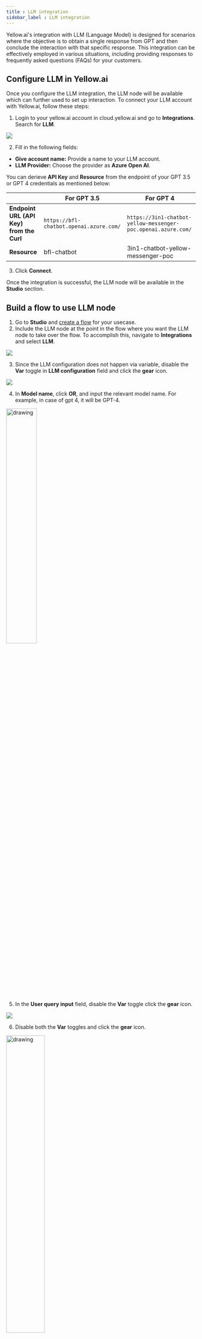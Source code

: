 ```yaml
---
title : LLM integration
sidebar_label : LLM integration
---
```


Yellow.ai's integration with LLM (Language Model) is designed for scenarios where the objective is to obtain a single response from GPT and then conclude the interaction with that specific response. This integration can be effectively employed in various situations, including providing responses to frequently asked questions (FAQs) for your customers.

## Configure LLM in Yellow.ai

Once you configure the LLM integration, the LLM node will be available which can further used to set up interaction. To connect your LLM account with Yellow.ai, follow these steps:

1. Login to your yellow.ai account in cloud.yellow.ai and go to **Integrations**. Search for **LLM**.

![](https://i.imgur.com/DWEwYVZ.png)

2. Fill in the following fields:

 * **Give account name:** Provide a name to your LLM account.
 * **LLM Provider:** Choose the provider as **Azure Open AI**.

You can derieve **API Key** and **Resource** from the endpoint of your GPT 3.5 or GPT 4 credentials as mentioned below:


|                   | **For GPT 3.5**                          | **For GPT 4**                            |
|-------------------|-----------------------------------------|-----------------------------------------|
| **Endpoint URL (API Key) from the Curl** | `https://bfl-chatbot.openai.azure.com/` | `https://3in1-chatbot-yellow-messenger-poc.openai.azure.com/` |
| **Resource**     | bfl-chatbot                             | 3in1-chatbot-yellow-messenger-poc      |


3. Click **Connect**.

Once the integration is successful, the LLM node will be available in the **Studio** section.

## Build a flow to use LLM node

1. Go to **Studio** and [create a flow](https://docs.yellow.ai/docs/platform_concepts/studio/build/Flows/journeys) for your usecase. 
2. Include the LLM node at the point in the flow where you want the LLM node to take over the flow. To accomplish this, navigate to **Integrations** and select **LLM**.

![](https://i.imgur.com/Yv068xi.png)

3. Since the LLM configuration does not happen via variable, disable the **Var** toggle in **LLM configuration** field and click the **gear** icon.

![](https://i.imgur.com/DA3zhQo.png)

4. In **Model name**, click **OR**, and input the relevant model name. For example, in case of gpt 4, it will be GPT-4.
                                                                   
<img src="https://i.imgur.com/i5fH8d7.png" alt="drawing" width="40%"/>

5. In the **User query input** field, disable the **Var** toggle click the **gear** icon.

![](https://i.imgur.com/DA3zhQo.png)

6. Disable both the **Var** toggles and click the **gear** icon.

<img src="https://i.imgur.com/yENcjbm.png" alt="drawing" width="45%"/>

7. Click **OR** and type any text.

<img src="https://i.imgur.com/7GQW925.png" alt="drawing" width="85%"/>

